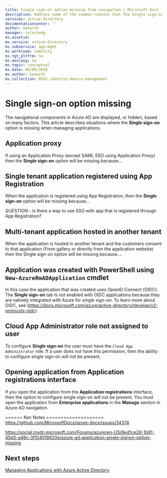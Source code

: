 ```yaml
---
title: Single sign-on option missing from navigation | Microsoft Docs
description: Address some of the common reasons that the Single sign-on option is not appearing where expected in the Azure portal.
services: active-directory
documentationcenter: ''
author: kenwith
manager: celestedg
ms.assetid: 
ms.service: active-directory
ms.subservice: app-mgmt
ms.workload: identity
ms.tgt_pltfrm: na
ms.devlang: na
ms.topic: conceptual
ms.date: 06/09/2020
ms.author: kenwith
ms.collection: M365-identity-device-management
---
```


# Single sign-on option missing

The navigational components in Azure AD are displayed, or hidden, based on many factors. This article describes situations where the **Single sign-on** option is missing when managing applications.

## Application proxy

If using an Application Proxy (except SAML SSO using Application Proxy) then the **Single sign-on** option will be missing because...

## Single tenant application registered using App Registration

When the application is registered using App Registration, then the **Single sign-on** option will be missing because... 

QUESTION - is there a way to use SSO with app that is registered through App Registration?


## Multi-tenant application hosted in another tenant

When the application is hosted in another tenant and the customers consent to that application (From gallery or directly from the application website) then the Single sign-on option will be missing because....

## Application was created with PowerShell using `New-AzureRmADApplication` cmdlet

In this case the application that was created uses OpenID Connect (OIDC). The **Single sign-on** tab is not enabled with OIDC applications because they are natively integrated with Azure for single sign-on. To learn more about OIDC, see (https://docs.microsoft.com/azure/active-directory/develop/v2-protocols-oidc).


## Cloud App Administrator role not assigned to user
To configure **Single sign-on** the user must have the `Cloud App Administrator` role. If a user does not have this permission, then the ability to configure single sign-on will not be present.

## Opening application from **Application registrations** interface
If you open the application from the **Application registrations** interface, then the option to configure single sign-on will not be present. You must open the application from **Enterprise applications** in the **Manage** section in Azure AD navigation.


====== Ken Notes ====================
https://github.com/MicrosoftDocs/azure-docs/issues/34374

https://social.msdn.microsoft.com/Forums/azure/en-US/6ed1ce28-1b91-45d0-a48c-3f104518920e/azure-ad-application-single-signon-option-missing



## Next steps
[Managing Applications with Azure Active Directory](what-is-application-management.md)
